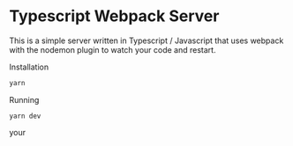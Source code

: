 # Typescript Webpack Server

This is a simple server written in Typescript / Javascript that uses webpack with the nodemon plugin to watch your code and restart.

Installation

```sh
yarn
```

Running

```
yarn dev
```
your